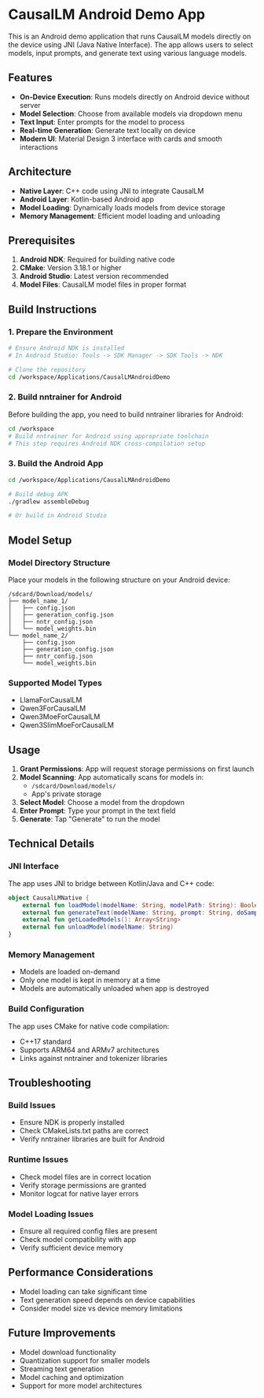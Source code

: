# CausalLM Android Demo App

This is an Android demo application that runs CausalLM models directly on the device using JNI (Java Native Interface). The app allows users to select models, input prompts, and generate text using various language models.

## Features

- **On-Device Execution**: Runs models directly on Android device without server
- **Model Selection**: Choose from available models via dropdown menu
- **Text Input**: Enter prompts for the model to process
- **Real-time Generation**: Generate text locally on device
- **Modern UI**: Material Design 3 interface with cards and smooth interactions

## Architecture

- **Native Layer**: C++ code using JNI to integrate CausalLM
- **Android Layer**: Kotlin-based Android app
- **Model Loading**: Dynamically loads models from device storage
- **Memory Management**: Efficient model loading and unloading

## Prerequisites

1. **Android NDK**: Required for building native code
2. **CMake**: Version 3.18.1 or higher
3. **Android Studio**: Latest version recommended
4. **Model Files**: CausalLM model files in proper format

## Build Instructions

### 1. Prepare the Environment

```bash
# Ensure Android NDK is installed
# In Android Studio: Tools -> SDK Manager -> SDK Tools -> NDK

# Clone the repository
cd /workspace/Applications/CausalLMAndroidDemo
```

### 2. Build nntrainer for Android

Before building the app, you need to build nntrainer libraries for Android:

```bash
cd /workspace
# Build nntrainer for Android using appropriate toolchain
# This step requires Android NDK cross-compilation setup
```

### 3. Build the Android App

```bash
cd /workspace/Applications/CausalLMAndroidDemo

# Build debug APK
./gradlew assembleDebug

# Or build in Android Studio
```

## Model Setup

### Model Directory Structure

Place your models in the following structure on your Android device:

```
/sdcard/Download/models/
├── model_name_1/
│   ├── config.json
│   ├── generation_config.json
│   ├── nntr_config.json
│   └── model_weights.bin
└── model_name_2/
    ├── config.json
    ├── generation_config.json
    ├── nntr_config.json
    └── model_weights.bin
```

### Supported Model Types

- LlamaForCausalLM
- Qwen3ForCausalLM
- Qwen3MoeForCausalLM
- Qwen3SlimMoeForCausalLM

## Usage

1. **Grant Permissions**: App will request storage permissions on first launch
2. **Model Scanning**: App automatically scans for models in:
   - `/sdcard/Download/models/`
   - App's private storage
3. **Select Model**: Choose a model from the dropdown
4. **Enter Prompt**: Type your prompt in the text field
5. **Generate**: Tap "Generate" to run the model

## Technical Details

### JNI Interface

The app uses JNI to bridge between Kotlin/Java and C++ code:

```kotlin
object CausalLMNative {
    external fun loadModel(modelName: String, modelPath: String): Boolean
    external fun generateText(modelName: String, prompt: String, doSample: Boolean): String
    external fun getLoadedModels(): Array<String>
    external fun unloadModel(modelName: String)
}
```

### Memory Management

- Models are loaded on-demand
- Only one model is kept in memory at a time
- Models are automatically unloaded when app is destroyed

### Build Configuration

The app uses CMake for native code compilation:
- C++17 standard
- Supports ARM64 and ARMv7 architectures
- Links against nntrainer and tokenizer libraries

## Troubleshooting

### Build Issues
- Ensure NDK is properly installed
- Check CMakeLists.txt paths are correct
- Verify nntrainer libraries are built for Android

### Runtime Issues
- Check model files are in correct location
- Verify storage permissions are granted
- Monitor logcat for native layer errors

### Model Loading Issues
- Ensure all required config files are present
- Check model compatibility with app
- Verify sufficient device memory

## Performance Considerations

- Model loading can take significant time
- Text generation speed depends on device capabilities
- Consider model size vs device memory limitations

## Future Improvements

- Model download functionality
- Quantization support for smaller models
- Streaming text generation
- Model caching and optimization
- Support for more model architectures